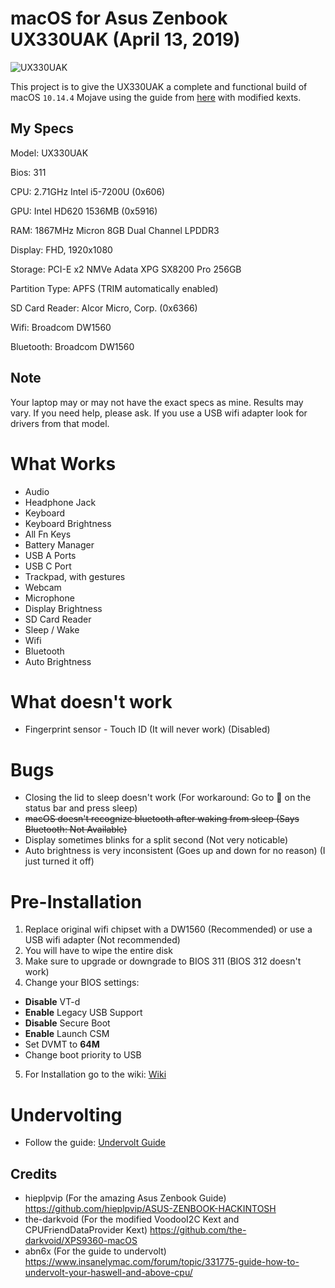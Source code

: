 # macOS for Asus Zenbook UX330UAK (April 13, 2019)
![UX330UAK](https://laptoping.com/specs/wp-content/uploads/2017/05/Asus-Zenbook-UX330UA-AH54-AH5Q-2.png)

This project is to give the UX330UAK a complete and functional build of macOS `10.14.4` Mojave using the guide from  [here](https://github.com/hieplpvip/ASUS-ZENBOOK-HACKINTOSH) with modified kexts.

## My Specs
Model: UX330UAK

Bios: 311

CPU: 2.71GHz Intel i5-7200U (0x606)

GPU: Intel HD620 1536MB (0x5916)

RAM: 1867MHz Micron 8GB Dual Channel LPDDR3

Display: FHD, 1920x1080

Storage: PCI-E x2 NMVe Adata XPG SX8200 Pro 256GB

Partition Type: APFS (TRIM automatically enabled)

SD Card Reader: Alcor Micro, Corp. (0x6366)

Wifi: Broadcom DW1560

Bluetooth: Broadcom DW1560

## Note
Your laptop may or may not have the exact specs as mine. Results may vary. If you need help, please ask.
If you use a USB wifi adapter look for drivers from that model.

# What Works
- Audio
- Headphone Jack
- Keyboard
- Keyboard Brightness
- All Fn Keys
- Battery Manager
- USB A Ports
- USB C Port
- Trackpad, with gestures
- Webcam
- Microphone
- Display Brightness
- SD Card Reader
- Sleep / Wake
- Wifi
- Bluetooth
- Auto Brightness

# What doesn't work
- Fingerprint sensor - Touch ID (It will never work) (Disabled)

# Bugs
- Closing the lid to sleep doesn't work (For workaround: Go to  on the status bar and press sleep)
- ~~macOS doesn't recognize bluetooth after waking from sleep (Says Bluetooth: Not Available)~~
- Display sometimes blinks for a split second (Not very noticable)
- Auto brightness is very inconsistent (Goes up and down for no reason) (I just turned it off)

# Pre-Installation
1. Replace original wifi chipset with a DW1560 (Recommended) or use a USB wifi adapter (Not recommended)
2. You will have to wipe the entire disk
3. Make sure to upgrade or downgrade to BIOS 311 (BIOS 312 doesn't work)
4. Change your BIOS settings:
  - **Disable** VT-d
  - **Enable** Legacy USB Support
  - **Disable** Secure Boot
  - **Enable** Launch CSM
  - Set DVMT to **64M**
  - Change boot priority to USB
5. For Installation go to the wiki: [Wiki](https://github.com/Rybo713/UX330UA-macOS/wiki/Installation)

# Undervolting
- Follow the guide: [Undervolt Guide](https://www.insanelymac.com/forum/topic/331775-guide-how-to-undervolt-your-haswell-and-above-cpu/)

## Credits
- hieplpvip (For the amazing Asus Zenbook Guide) https://github.com/hieplpvip/ASUS-ZENBOOK-HACKINTOSH
- the-darkvoid (For the modified VoodooI2C Kext and CPUFriendDataProvider Kext) https://github.com/the-darkvoid/XPS9360-macOS
- abn6x (For the guide to undervolt) https://www.insanelymac.com/forum/topic/331775-guide-how-to-undervolt-your-haswell-and-above-cpu/
